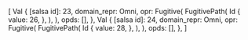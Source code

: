 [
    Val {
        [salsa id]: 23,
        domain_repr: Omni,
        opr: Fugitive(
            FugitivePath(
                Id {
                    value: 26,
                },
            ),
        ),
        opds: [],
    },
    Val {
        [salsa id]: 24,
        domain_repr: Omni,
        opr: Fugitive(
            FugitivePath(
                Id {
                    value: 28,
                },
            ),
        ),
        opds: [],
    },
]